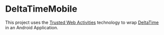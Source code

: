 # DeltaTimeMobile

This project uses the
[Trusted Web Activities](https://developers.google.com/web/updates/2017/10/using-twa) technology
to wrap [DeltaTime](https://delta-time.vercel.app) in an Android Application.
